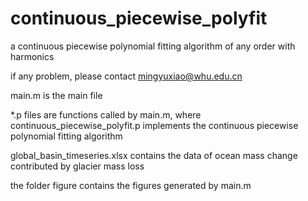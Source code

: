 # continuous_piecewise_polyfit

a continuous piecewise polynomial fitting algorithm of any order with harmonics

if any problem, please contact mingyuxiao@whu.edu.cn

main.m is the main file

*.p files are functions called by main.m, where continuous_piecewise_polyfit.p implements the continuous piecewise polynomial fitting algorithm

global_basin_timeseries.xlsx contains the data of ocean mass change contributed by glacier mass loss

the folder figure contains the figures generated by main.m

